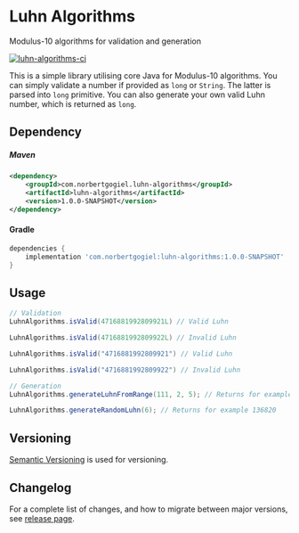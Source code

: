 # Luhn Algorithms

Modulus-10 algorithms for validation and generation

[![luhn-algorithms-ci](https://circleci.com/gh/norbertgogiel/luhn-algorithms.svg?circle-token=4e20e038fa9343b6ce41e480c552737ea9b68776&style=shield)](https://github.com/norbertgogiel/luhn-algorithms/actions)

This is a simple library utilising core Java for Modulus-10 algorithms. You can simply validate a number if provided as `long` or `String`. The latter is parsed into `long` primitive. You can also generate your own valid Luhn number,
which is returned as `long`.

## Dependency

##### Maven

```xml
<dependency>
    <groupId>com.norbertgogiel.luhn-algorithms</groupId>
    <artifactId>luhn-algorithms</artifactId>
    <version>1.0.0-SNAPSHOT</version>
</dependency>
```

#### Gradle

```groovy
dependencies {
    implementation 'com.norbertgogiel:luhn-algorithms:1.0.0-SNAPSHOT'
}
```

## Usage

```java
// Validation
LuhnAlgorithms.isValid(4716881992809921L) // Valid Luhn

LuhnAlgorithms.isValid(4716881992809922L) // Invalid Luhn

LuhnAlgorithms.isValid("4716881992809921") // Valid Luhn

LuhnAlgorithms.isValid("4716881992809922") // Invalid Luhn

// Generation
LuhnAlgorithms.generateLuhnFromRange(111, 2, 5); // Returns for example 14233

LuhnAlgorithms.generateRandomLuhn(6); // Returns for example 136820
```

## Versioning

[Semantic Versioning](http://semver.org/) is used for versioning. 

## Changelog

For a complete list of changes, and how to migrate between major versions, see [release page](https://github.com/norbertgogiel/luhn-algorithms/releases). 
